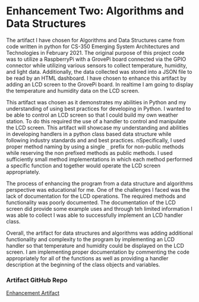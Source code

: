 
# Enhancement Two: Algorithms and Data Structures
The artifact I have chosen for Algorithms and Data Structures came from code written in 
python for CS-350 Emerging System Architectures and Technologies in February 2021. The original
purpose of this project code was to utilize a RaspberryPi with a GrovePi board connected via the
GPIO connector while utilizing various sensors to collect temperature, humidity, and light data. 
Additionally, the data collected was stored into a JSON file to be read by an HTML dashboard. I
have chosen to enhance this artifact by adding an LCD screen to the GrovePi board. In realtime I am
going to display the temperature and humidity data on the LCD screen. 

This artifact was chosen as it demonstrates my abilities in Python and my understanding of using 
best practices for developing in Python. I wanted to be able to control an LCD screen so that I 
could build my own weather station. To do this required the use of a handler to control and 
manipulate the LCD screen. This artifact will showcase my understanding and abilities in developing
handlers in a python class based data structure while following industry standards and and best
practices. nSpecifically, I used proper method naming by using a single `_` prefix for non-public
methods while reserving the non prefixed methods as public methods. I used sufficiently small method
implementations in which each method performed a specific function and together would operate the
LCD screen appropriately.

The process of enhancing the program from a data structure and algorithms perspective was 
educational for me. One of the challenges I faced was the lack of documentation for the LCD
operations. The required methods and functionality was poorly documented. The documentation of the 
LCD screen did provide some example uses and through teh limited information I was able to collect I
was able to successfully implement an LCD handler class.

Overall, the artifact for data structures and algorithms was adding additional functionality and
complexity to the program by implementing an LCD handler so that temperature and humidity 
could be displayed on the LCD screen. I am implementing proper documentation by commenting the 
code appropriately for all of the functions as well as providing a handler description at the
beginning of the class objects and variables.

### Artifact GitHub Repo
[Enhancement Artifact](https://github.com/ToxicSamN/ToxicSamN.github.io/blob/main/enhancements/SammyShuck__CS499_enhancement.py)
